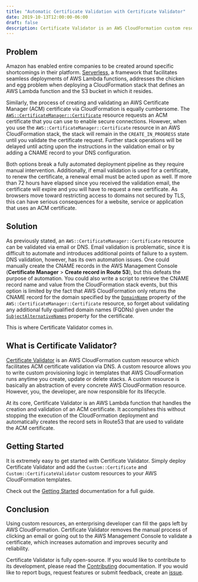 ```yaml
---
title: "Automatic Certificate Validation with Certificate Validator"
date: 2019-10-13T12:00:00-06:00
draft: false
description: Certificate Validator is an AWS CloudFormation custom resource which facilitates AWS Certificate Manager (ACM) certificate validation via DNS.
---
```


## Problem

Amazon has enabled entire companies to be created around specific shortcomings in their platform. [Serverless](https://serverless.com/), a framework that facilitates seamless deployments of AWS Lambda functions, addresses the chicken and egg problem when deploying a CloudFormation stack that defines an AWS Lambda function and the S3 bucket in which it resides.

Similarly, the process of creating and validating an AWS Certificate Manager (ACM) certificate via CloudFormation is equally cumbersome. The [`AWS::CertificateManager::Certificate`](https://docs.aws.amazon.com/AWSCloudFormation/latest/UserGuide/aws-resource-certificatemanager-certificate.html) resource requests an ACM certificate that you can use to enable secure connections. However, when you use the `AWS::CertificateManager::Certificate` resource in an AWS CloudFormation stack, the stack will remain in the `CREATE_IN_PROGRESS` state until you validate the certificate request. Further stack operations will be delayed until acting upon the instructions in the validation email or by adding a CNAME record to your DNS configuration.

Both options break a fully automated deployment pipeline as they require manual intervention. Additionally, if email validation is used for a certificate, to renew the certificate, a renewal email must be acted upon as well. If more than 72 hours have elapsed since you received the validation email, the certificate will expire and you will have to request a new certificate. As browsers move toward restricting access to domains not secured by TLS, this can have serious consequences for a website, service or application that uses an ACM certificate.

## Solution

As previously stated, an `AWS::CertificateManager::Certificate` resource can be validated via email or DNS. Email validation is problematic, since it is difficult to automate and introduces additional points of failure to a system. DNS validation, however, has its own automation issues. One could manually create the CNAME records in the AWS Management Console (**Certificate Manager** > **Create record in Route 53**), but this defeats the purpose of automation. You could also write a script to retrieve the CNAME record name and value from the CloudFormation stack events, but this option is limited by the fact that AWS CloudFormation only returns the CNAME record for the domain specified by the [`DomainName`](https://docs.aws.amazon.com/AWSCloudFormation/latest/UserGuide/aws-resource-certificatemanager-certificate.html#cfn-certificatemanager-certificate-domainname) property of the `AWS::CertificateManager::Certificate` resource, so forget about validating any additional fully qualified domain names (FQDNs) given under the [`SubjectAlternativeNames`](https://docs.aws.amazon.com/AWSCloudFormation/latest/UserGuide/aws-resource-certificatemanager-certificate.html#cfn-certificatemanager-certificate-subjectalternativenames) property for the certificate.

This is where Certificate Validator comes in.

## What is Certificate Validator?

[Certificate Validator](https://github.com/Dwolla/certificate-validator) is an AWS CloudFormation custom resource which facilitates ACM certificate validation via DNS. A custom resource allows you to write custom provisioning logic in templates that AWS CloudFormation runs anytime you create, update or delete stacks. A custom resource is basically an abstraction of every concrete AWS CloudFormation resource. However, you, the developer, are now responsible for its lifecycle.

At its core, Certificate Validator is an AWS Lambda function that handles the creation and validation of an ACM certificate. It accomplishes this without stopping the execution of the CloudFormation deployment and automatically creates the record sets in Route53 that are used to validate the ACM certificate.

## Getting Started

It is extremely easy to get started with Certificate Validator. Simply deploy Certificate Validator and add the `Custom::Certificate` and `Custom::CertificateValidator` custom resources to your AWS CloudFormation templates.

Check out the [Getting Started](https://github.com/Dwolla/certificate-validator/blob/master/docs/getting-started.md) documentation for a full guide.

## Conclusion

Using custom resources, an enterprising developer can fill the gaps left by AWS CloudFormation. Certificate Validator removes the manual process of clicking an email or going out to the AWS Management Console to validate a certificate, which increases automation and improves security and reliability.

Certificate Validator is fully open-source. If you would like to contribute to its development, please read the [Contributing](https://github.com/Dwolla/certificate-validator/blob/master/CONTRIBUTING.md) documentation. If you would like to report bugs, request features or submit feedback, create an [issue](https://github.com/Dwolla/certificate-validator/issues).
